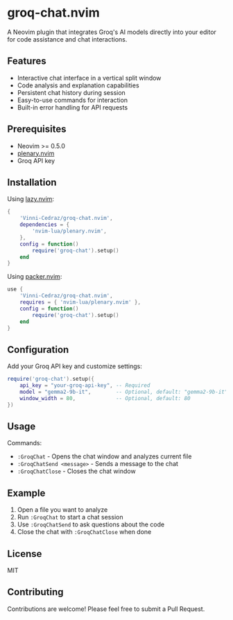 # groq-chat.nvim

A Neovim plugin that integrates Groq's AI models directly into your editor for code assistance and chat interactions.

## Features

- Interactive chat interface in a vertical split window
- Code analysis and explanation capabilities
- Persistent chat history during session
- Easy-to-use commands for interaction
- Built-in error handling for API requests

## Prerequisites

- Neovim >= 0.5.0
- [plenary.nvim](https://github.com/nvim-lua/plenary.nvim)
- Groq API key

## Installation

Using [lazy.nvim](https://github.com/folke/lazy.nvim):
```lua
{
    'Vinni-Cedraz/groq-chat.nvim',
    dependencies = {
        'nvim-lua/plenary.nvim',
    },
    config = function()
        require('groq-chat').setup()
    end
}
```

Using [packer.nvim](https://github.com/wbthomason/packer.nvim):
```lua
use {
    'Vinni-Cedraz/groq-chat.nvim',
    requires = { 'nvim-lua/plenary.nvim' },
    config = function()
        require('groq-chat').setup()
    end
}
```

## Configuration

Add your Groq API key and customize settings:

```lua
require('groq-chat').setup({
    api_key = "your-groq-api-key", -- Required
    model = "gemma2-9b-it",        -- Optional, default: "gemma2-9b-it"
    window_width = 80,             -- Optional, default: 80
})
```

## Usage

Commands:
- `:GroqChat` - Opens the chat window and analyzes current file
- `:GroqChatSend <message>` - Sends a message to the chat
- `:GroqChatClose` - Closes the chat window

## Example

1. Open a file you want to analyze
2. Run `:GroqChat` to start a chat session
3. Use `:GroqChatSend` to ask questions about the code
4. Close the chat with `:GroqChatClose` when done

## License

MIT

## Contributing

Contributions are welcome! Please feel free to submit a Pull Request.
